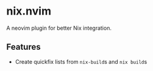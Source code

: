 # nix.nvim

A neovim plugin for better Nix integration.

## Features

- Create quickfix lists from `nix-build`s and `nix build`s
